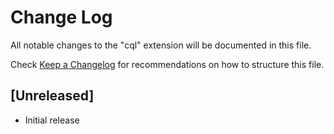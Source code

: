 # Change Log
All notable changes to the "cql" extension will be documented in this file.

Check [Keep a Changelog](http://keepachangelog.com/) for recommendations on how to structure this file.

## [Unreleased]
- Initial release